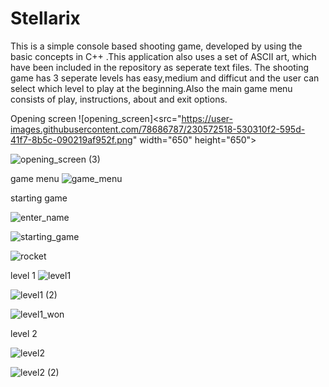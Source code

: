 # Stellarix
This is a simple console based shooting game, developed by using the basic concepts in C++ .This application also uses a set of ASCII art, which have been included in the repository as seperate text files.
The shooting game has 3 seperate levels has easy,medium and difficut and the user can select which level to play at the beginning.Also the main game menu consists of play, instructions, about and exit options.

Opening screen
![opening_screen]<src="https://user-images.githubusercontent.com/78686787/230572518-530310f2-595d-41f7-8b5c-090219af952f.png" width="650" height="650"> 

![opening_screen (3)](https://user-images.githubusercontent.com/78686787/230572722-3acbb2fe-47af-4d03-893f-9ae0aa91a241.png)


game menu
![game_menu](https://user-images.githubusercontent.com/78686787/230572828-bca6d8db-3ea8-400e-bddc-e9d01afcd75a.png)

starting game

![enter_name](https://user-images.githubusercontent.com/78686787/230573023-18f291af-d288-4f5e-ab2c-caa59ee32e1b.png)

![starting_game](https://user-images.githubusercontent.com/78686787/230573053-1b1c923e-bbea-4ece-9c6b-de4578f5834b.png)

![rocket](https://user-images.githubusercontent.com/78686787/230573086-ec95cbac-fddd-4f7d-87e3-aa04ea6668fe.png)

level 1
![level1](https://user-images.githubusercontent.com/78686787/230573256-29059a96-80f8-44c7-9b9f-1d6f317137ba.png)

![level1 (2)](https://user-images.githubusercontent.com/78686787/230573301-85f705c5-adf1-44b1-93be-b114bbd9cc35.png)

![level1_won](https://user-images.githubusercontent.com/78686787/230573362-b9f8b59f-1aa5-4169-8ec1-8dde0fc302e4.png)

level 2

![level2](https://user-images.githubusercontent.com/78686787/230573432-497c1063-1f10-4a31-b1d2-f7fe7ab5c4df.png)

![level2 (2)](https://user-images.githubusercontent.com/78686787/230573463-100dc898-646d-4fbe-b9a6-c1761dc0b1a9.png)
